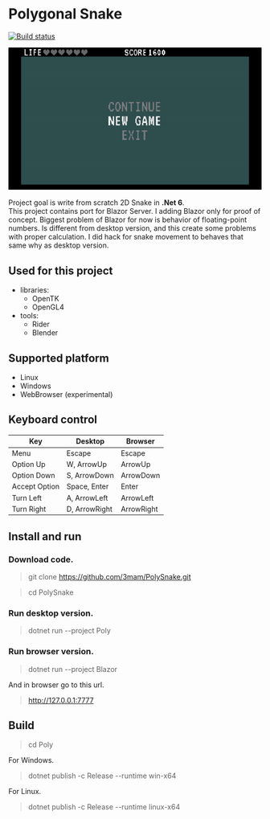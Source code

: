 # Polygonal Snake

[![Build status](https://github.com/3mam/PolySnake/actions/workflows/dotnet.yml/badge.svg)](https://github.com/3mam/PolySnake/actions)

![Snake Screenshot](Assets/output.gif)

Project goal is write from scratch 2D Snake in **.Net 6**.<br>
This project contains port for Blazor Server.
I adding Blazor only for proof of concept.
Biggest problem of Blazor for now is behavior of floating-point numbers. Is different from desktop version, and
this create some problems with proper calculation.
I did hack for snake movement to behaves that same why as
desktop version.


## Used for this project

- libraries:
    - OpenTK
    - OpenGL4
- tools:
    - Rider
    - Blender

## Supported platform

- Linux
- Windows
- WebBrowser (experimental)

## Keyboard control

| Key           | Desktop      |Browser|
|---------------|--------------|---|
| Menu          | Escape       | Escape|
| Option Up     | W, ArrowUp   | ArrowUp|
| Option Down   | S, ArrowDown | ArrowDown|
| Accept Option | Space, Enter | Enter|
| Turn Left     | A, ArrowLeft| ArrowLeft|
|  Turn Right   | D, ArrowRight| ArrowRight|

## Install and run

### Download code.
> git clone https://github.com/3mam/PolySnake.git

> cd PolySnake

### Run desktop version.
> dotnet run --project Poly

### Run browser version.
> dotnet run --project Blazor

And in browser go to this url.
> http://127.0.0.1:7777

## Build
> cd Poly
 
For Windows.
> dotnet publish -c Release --runtime win-x64

For Linux.
> dotnet publish -c Release --runtime linux-x64